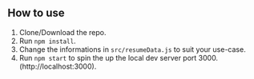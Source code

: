 ## How to use
1. Clone/Download the repo.
2. Run  ``` npm install ```.
3. Change the informations in ```src/resumeData.js``` to suit your use-case.
4. Run ```npm start``` to spin the up the local dev server port 3000.(http://localhost:3000).
